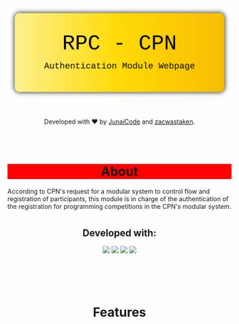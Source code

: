 <!Doctype html>
<html>
    <body>
        <img src="/Resources/banner-readme.svg" alt="banner"/>
        <h1></h1>
        <p align="center">Developed with ❤️ by <a href="https://github.com/JunaiCode">JunaiCode</a> and <a href="https://github.com/zacwastaken">zacwastaken</a>.</p>
        <br/><br/>
        <h1 align="center" style="background-color: red;">About</h1>
        <p>According to CPN's request for a modular system to control flow and registration of participants, this module is in charge of the authentication of the registration for programming competitions in the CPN's modular system.</p>
        <h1></h1>
        <h2 align="center">Developed with: </h2>
        <p align="center">
            <img src="https://img.shields.io/badge/C%23-239120?style=for-the-badge&logo=c-sharp&logoColor=white"/>
            <img src="https://img.shields.io/badge/.NET-512BD4?style=for-the-badge&logo=dotnet&logoColor=white"/>
            <img src="https://img.shields.io/badge/Visual_Studio-5C2D91?style=for-the-badge&logo=visual%20studio&logoColor=white"/>
            <img src="https://img.shields.io/badge/Visual_Studio_Code-0078D4?style=for-the-badge&logo=visual%20studio%20code&logoColor=white"/>
        </p>
        <h1></h1>
        <br/><br/>
        <h1 align="center">Features</h1>
        <p></p>
        <br/><br/>
        <h1></h1>
    </body>
</html>
